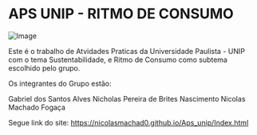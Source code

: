# APS UNIP - RITMO DE CONSUMO

![Image](https://github.com/user-attachments/assets/aaa86c1e-a6e6-46d4-92c7-bd59e93e7ed1)

Este é o trabalho de Atvidades Praticas da Universidade Paulista - UNIP com o tema Sustentabilidade, e Ritmo de Consumo como subtema escolhido pelo grupo.


Os integrantes do Grupo estão:

Gabriel dos Santos Alves
Nicholas Pereira de Brites Nascimento
Nicolas Machado Fogaça

Segue link do site: https://nicolasmachad0.github.io/Aps_unip/Index.html
